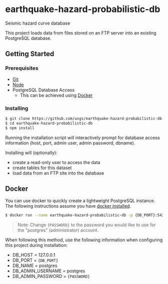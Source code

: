 earthquake-hazard-probabilistic-db
==================================
Seismic hazard curve database

This project loads data from files stored on an FTP server into
an existing PostgreSQL database.

Getting Started
---------------

### Prerequisites
- [Git](https://git-scm.com/book/en/v2/Getting-Started-Installing-Git)
- [Node](https://nodejs.org/en/download/)
- PostgreSQL Database Access
  - This can be achieved using [Docker](#docker)

### Installing
```bash
$ git clone https://github.com/usgs/earthquake-hazard-probabilistic-db.git
$ cd earthquake-hazard-probabilistic-db
$ npm install
```

Running the installation script will interactively prompt for database
access information (host, port, admin user, admin password, dbname).

Installing will (optionally):
- create a read-only user to access the data
- create tables for this dataset
- load data from an FTP site into the database

Docker
------

You can use docker to quickly create a lightweight PostgreSQL instance. The
following instructions assume you have [docker installed](https://docs.docker.com/).

```bash
$ docker run --name earthquake-hazard-probabilistic-db -p {DB_PORT}:5432 -e POSTGRES_PASSWORD={DB_ADMIN_PASSWORD} -d postgres
```
> Note: Change `{PASSWORD}` to the password you would like to use for the "postgres"
  (administrator) account.

When following this method, use the following information when configuring this
project during installation:
- DB_HOST = 127.0.0.1
- DB_PORT = `{DB_PORT}`
- DB_NAME = postgres
- DB_ADMIN_USERNAME = postgres
- DB_ADMIN_PASSWORD = `{PASSWORD}`
